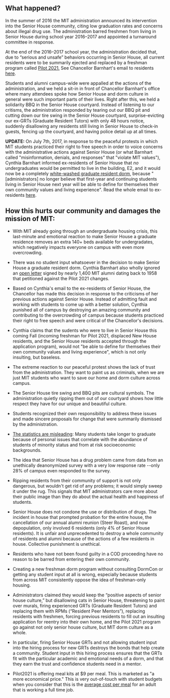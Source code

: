 ## What happened?

In the summer of 2016 the MIT administration announced its intervention into the Senior House community, citing low graduation rates and concerns about illegal drug use. The administration barred freshmen from living in Senior House during school year 2016–2017 and appointed a turnaround committee in response.

At the end of the 2016–2017 school year, the administration decided that, due to “serious and unsafe” behaviors occurring in Senior House, all current residents were to be summarily ejected and replaced by a freshman program called [Pilot 2021.](http://mitguidetoresidences.mit.edu/map/pilot-2021-senior-house) See Chancellor Barnhart's email to residents [here](http://saveseniorhouse.mit.edu/letter.html).

Students and alumni campus-wide were appalled at the actions of the administration, and we held a sit-in in front of Chancellor Barnhart's office where many attendees spoke how Senior House and dorm culture in general were such important parts of their lives. Right after this, we held a solidarity BBQ in the Senior House courtyard. Instead of listening to our critisms, the administration responded by tearing out our BBQ pit and cutting down our tire swing in the Senior House courtyard, surprise-evicting our ex-GRTs (Graduate Resident Tutors) with only 48 hours notice, suddenly disallowing any residents still living in Senior House to check-in guests, fencing up the courtyard, and having police detail up at all times.

**UPDATE:** On July 7th, 2017, in response to the peaceful protests in which MIT students practiced their right to free speech in order to voice concerns with the administrative actions against Senior House (or what Barnhart called "misinformation, denials, and responses" that "violate MIT values"), Cynthia Barnhart informed ex-residents of Senior House that *no* undergraduates would be permitted to live in the building, E2, and it would now be a completely [white-washed graduate resident dorm](https://studentlife.mit.edu/housing/graduate-family-housing/graduate-residences), because "[administrators] no longer believe that first-year and continuing students living in Senior House next year will be able to define for themselves their own community values and living experience". Read the whole email to ex-residents [here](http://saveseniorhouse.mit.edu/letter2.html).

## How this hurts our community and damages the mission of MIT:
- With MIT already going through an undergraduate housing crisis, this last-minute and emotional reaction to make Senior House a graduate residence removes an extra 140+ beds available for undergradates, which negatively impacts everyone on campus with even more overcrowding. 

- There was no student input whatsoever in the decision to make Senior House a graduate resident dorm. Cynthia Barnhart also wholly ignored an [open letter](https://docs.google.com/forms/d/e/1FAIpQLSeyNJ7wu5Fudw9Tvc6XLpA4qi2kZPMu3RMm7lcwyzlSTPvqMg/viewform) signed by nearly 1,400 MIT alumni dating back to 1958 that petitioned against the Pilot 2021 changes.

- Based on Cynthia's email to the ex-residents of Senior House, the Chancellor has made this decision in response to the criticisms of her previous actions against Senior House. Instead of admitting fault and working with students to come up with a better solution, Cynthia punished all of campus by destroying an amazing community and contributing to the overcrowding of campus because students practiced their right to free speech and were critical of the Chancellor's decisions. 

- Cynthia claims that the sudents who were to live in Senior House this coming Fall (incoming freshman for Pilot 2021, displaced New House residents, and the Senior House residents accepted through the application program), would not "be able to define for themselves their own community values and living experience", which is not only insulting, but baseless.

- The extreme reaction to our peaceful protest shows the lack of trust from the administration. They want to paint us as criminals, when we are just MIT students who want to save our home and dorm culture across campus. 

- The Senior House tire swing and BBQ pits are cultural symbols. The administration quietly ripping them out of our courtyard shows how little respect they have for our unique and beautiful culture.

- Students recognized their own responsibility to address these issues and made sincere proposals for change that were summarily dismissed by the administration.

- [The statistics are misleading](https://chancellor.mit.edu/sites/default/files/MITGraduationRates-2008-2015.pdf): Many students take longer to graduate because of personal issues that correlate with the abundance of students of minority status and from at risk socioeconomic backgrounds. 

- The idea that Senior House has a drug problem came from data from an unethically deanonymized survey with a very low response rate --only 28% of campus even responded to the survey.

- Ripping residents from their community of support is not only dangerous, but wouldn't get rid of any problems; it would simply sweep it under the rug. This signals that MIT administrators care more about their public image than they do about the actual health and happiness of students.

- Senior House does not condone the use or distribution of drugs. The incident in house that prompted probation for the entire house, the cancellation of our annual alumni reunion (Steer Roast), and now depopulation, only involved 6 residents (only 4% of Senior House residents). It is unfair and unprecedented to destroy a whole community of residents and alumni because of the actions of a few residents in house. Collective punishment is unethical.

- Residents who have not been found guilty in a COD proceeding have no reason to be barred from entering their own community.

- Creating a new freshman dorm program without consulting DormCon or getting any student input at all is wrong, especially because students from across MIT consistently oppose the idea of freshman-only housing.

- Administrators claimed they would keep the “positive aspects of senior house culture,” but disallowing cats in Senior House, threatening to paint over murals, firing experienced GRTs (Graduate Resident Tutors) and replacing them with RPMs (“Resident Peer Mentors”), replacing residents with freshmen, forcing previous residents to fill out an insulting application for reentry into their own home, and the Pilot 2021 program go against not only senior house culture, but MIT dorm culture as a whole.

- In particular, firing Senior House GRTs and not allowing student input into the hiring process for new GRTs destroys the bonds that help create a community. Student input in this hiring process ensures that the GRTs fit with the particular academic and emotional needs of a dorm, and that they earn the trust and confidence students need in a mentor.

- Pilot2021 is offering meal kits at $9 per meal. This is marketed as "a more economical price." This is very out-of-touch with student budgets when you consider that this is the [average cost per meal](http://livingwage.mit.edu/metros/14460) for an adult that is working a full time job. 
